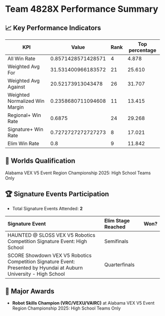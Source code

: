# Team 4828X Performance Summary

## 📈 Key Performance Indicators
| KPI | Value | Rank | Top percentage |
| --- | ----- | ---- | ----- |
| All Win Rate | 0.8571428571428571 | 4 | 4.878 |
| Weighted Avg For | 31.531400966183572 | 21 | 25.610 |
| Weighted Avg Against | 20.52173913043478 | 26 | 31.707 |
| Weighted Normalized Win Margin | 0.2358680711094608 | 11 | 13.415 |
| Regional+ Win Rate | 0.6875 | 24 | 29.268 |
| Signature+ Win Rate | 0.7272727272727273 | 8 | 17.021 |
| Elim Win Rate | 0.8 | 9 | 11.842 |


## 🎯 Worlds Qualification
Alabama VEX V5 Event Region Championship 2025: High School Teams Only

## 🏆 Signature Events Participation
- Total Signature Events Attended: **2**

| Signature Event | Elim Stage Reached | Won? |
|:----------------|:-------------------|:----|
| HAUNTED @ SLOSS VEX V5 Robotics Competition Signature Event: High School | Semifinals |  |
| SCORE Showdown VEX V5 Robotics Competition Signature Event: Presented by Hyundai at Auburn University - High School | Quarterfinals |  |


## 🥇 Major Awards
- **Robot Skills Champion (VRC/VEXU/VAIRC)** at Alabama VEX V5 Event Region Championship 2025: High School Teams Only

